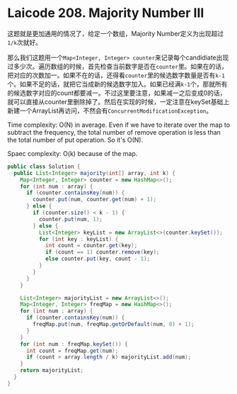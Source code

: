 # Laicode 208. Majority Number III

这题就是更加通用的情况了，给定一个数组，Majority Number定义为出现超过`1/k`次就好。

那么我们这题用一个`Map<Integer, Integer> counter`来记录每个candidiate出现过多少次。遍历数组的时候，首先检查当前数字是否在`counter`里。如果在的话，把对应的次数加一。如果不在的话，还得看`counter`里的候选数字数量是否有`k-1`个。如果不足的话，就把它当成新的候选数字加入。如果已经满`k-1`个，那就所有的候选数字对应的count都要减一。不过这里要注意，如果减一之后变成0的话，就可以直接从counter里删除掉了。然后在实现的时候，一定注意在keySet基础上新建一个ArrayList再访问，不然会有`ConcurrentModificationException`。

Time complexity: O(N) in average. Even if we have to iterate over the map to subtract the frequency, the total number of remove operation is less than the total number of put operation. So it's O(N).

Spaec complexity: O(k) because of the map.

```java
public class Solution {
  public List<Integer> majority(int[] array, int k) {
    Map<Integer, Integer> counter = new HashMap<>();
    for (int num : array) {
      if (counter.containsKey(num)) {
        counter.put(num, counter.get(num) + 1);
      } else {
        if (counter.size() < k - 1) {
          counter.put(num, 1);
        } else {
          List<Integer> keyList = new ArrayList<>(counter.keySet());
          for (int key : keyList) {
            int count = counter.get(key);
            if (count == 1) counter.remove(key);
            else counter.put(key, count - 1);
          }
        }
      }
    }

    List<Integer> majorityList = new ArrayList<>();
    Map<Integer, Integer> freqMap = new HashMap<>();
    for (int num : array) {
      if (counter.containsKey(num)) {
        freqMap.put(num, freqMap.getOrDefault(num, 0) + 1);
      }
    }
    for (int num : freqMap.keySet()) {
      int count = freqMap.get(num);
      if (count > array.length / k) majorityList.add(num);
    }
    return majorityList;
  }
}
```
